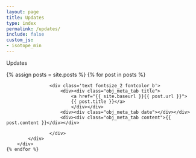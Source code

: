 ```yaml
---
layout: page
title: Updates
type: index
permalink: /updates/
include: false
custom_js:
- isotope_min
---
```


<style>
.ind{
}
.present_div{
}
</style>



<div class="present_div fontsize_3">Updates</div>
<div class="grid grid_present">
<div class="grid-sizer"></div>

 {% assign posts = site.posts %}
	{% for post in posts %}
		<div class="grid-item short update">
			<div class="elem_inner">
									
					<div class='text fontsize_2 fontcolor_b'>
						<div><div class="obj_meta_tab title">				
							<a href="{{ site.baseurl }}{{ post.url }}">
							{{ post.title }}</a>
							</div></div>
						<div><div class="obj_meta_tab date"></div></div>
						<div><div class="obj_meta_tab content">{{ post.content }}</div></div>
	
					</div>
			</div>		
		</div>	
	{% endfor %}


</div>

